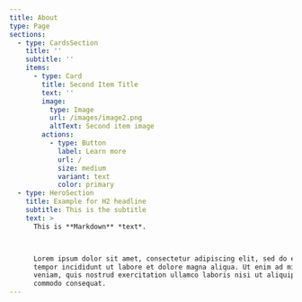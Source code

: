```yaml
---
title: About
type: Page
sections:
  - type: CardsSection
    title: ''
    subtitle: ''
    items:
      - type: Card
        title: Second Item Title
        text: ''
        image:
          type: Image
          url: /images/image2.png
          altText: Second item image
        actions:
          - type: Button
            label: Learn more
            url: /
            size: medium
            variant: text
            color: primary
  - type: HeroSection
    title: Example for H2 headline
    subtitle: This is the subtitle
    text: >
      This is **Markdown** *text*.



      Lorem ipsum dolor sit amet, consectetur adipiscing elit, sed do eiusmod
      tempor incididunt ut labore et dolore magna aliqua. Ut enim ad minim
      veniam, quis nostrud exercitation ullamco laboris nisi ut aliquip ex ea
      commodo consequat.
---
```

